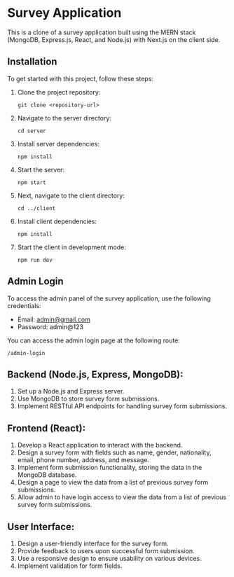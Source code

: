 # Survey Application

This is a clone of a survey application built using the MERN stack (MongoDB, Express.js, React, and Node.js) with Next.js on the client side.

## Installation

To get started with this project, follow these steps:

1. Clone the project repository:

   ```
   git clone <repository-url>
   ```

2. Navigate to the server directory:

   ```
   cd server
   ```

3. Install server dependencies:

   ```
   npm install
   ```

4. Start the server:

   ```
   npm start
   ```

5. Next, navigate to the client directory:

   ```
   cd ../client
   ```

6. Install client dependencies:

   ```
   npm install
   ```

7. Start the client in development mode:

   ```
   npm run dev
   ```

## Admin Login

To access the admin panel of the survey application, use the following credentials:

- Email: admin@gmail.com
- Password: admin@123

You can access the admin login page at the following route:

```
/admin-login
```


## Backend (Node.js, Express, MongoDB):

1. Set up a Node.js and Express server.
2. Use MongoDB to store survey form submissions.
3. Implement RESTful API endpoints for handling survey form submissions.

## Frontend (React):

1. Develop a React application to interact with the backend.
2. Design a survey form with fields such as name, gender, nationality, email, phone number, address, and message.
3. Implement form submission functionality, storing the data in the MongoDB database.
4. Design a page to view the data from a list of previous survey form submissions.
5. Allow admin to have login access to view the data from a list of previous survey form submissions.



## User Interface:

1. Design a user-friendly interface for the survey form.
2. Provide feedback to users upon successful form submission.
3. Use a responsive design to ensure usability on various devices.
4. Implement validation for form fields.


